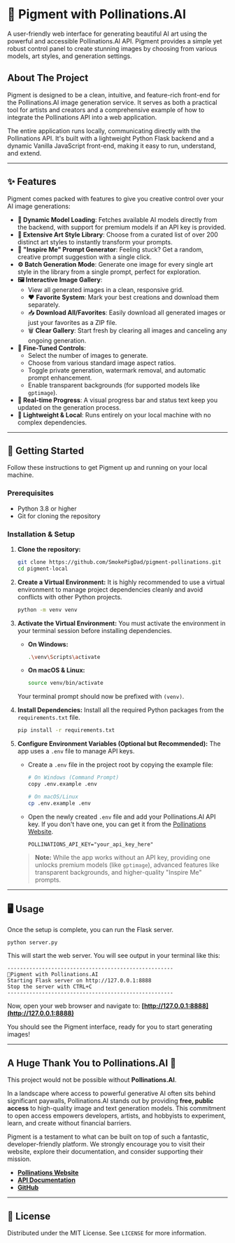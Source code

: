 # 🎨 Pigment with Pollinations.AI

A user-friendly web interface for generating beautiful AI art using the powerful and accessible Pollinations.AI API. Pigment provides a simple yet robust control panel to create stunning images by choosing from various models, art styles, and generation settings.



## About The Project

Pigment is designed to be a clean, intuitive, and feature-rich front-end for the Pollinations.AI image generation service. It serves as both a practical tool for artists and creators and a comprehensive example of how to integrate the Pollinations API into a web application.

The entire application runs locally, communicating directly with the Pollinations API. It's built with a lightweight Python Flask backend and a dynamic Vanilla JavaScript front-end, making it easy to run, understand, and extend.

---

## ✨ Features

Pigment comes packed with features to give you creative control over your AI image generations:

*   **🤖 Dynamic Model Loading**: Fetches available AI models directly from the backend, with support for premium models if an API key is provided.
*   **🎨 Extensive Art Style Library**: Choose from a curated list of over 200 distinct art styles to instantly transform your prompts.
*   **🎲 "Inspire Me" Prompt Generator**: Feeling stuck? Get a random, creative prompt suggestion with a single click.
*   **⚙️ Batch Generation Mode**: Generate one image for every single art style in the library from a single prompt, perfect for exploration.
*   **🖼️ Interactive Image Gallery**:
    *   View all generated images in a clean, responsive grid.
    *   ❤️ **Favorite System**: Mark your best creations and download them separately.
    *   📥 **Download All/Favorites**: Easily download all generated images or just your favorites as a ZIP file.
    *   🗑️ **Clear Gallery**: Start fresh by clearing all images and canceling any ongoing generation.
*   **🔧 Fine-Tuned Controls**:
    *   Select the number of images to generate.
    *   Choose from various standard image aspect ratios.
    *   Toggle private generation, watermark removal, and automatic prompt enhancement.
    *   Enable transparent backgrounds (for supported models like `gptimage`).
*   **🔄 Real-time Progress**: A visual progress bar and status text keep you updated on the generation process.
*   **🚀 Lightweight & Local**: Runs entirely on your local machine with no complex dependencies.

---

## 🚀 Getting Started

Follow these instructions to get Pigment up and running on your local machine.

### Prerequisites

*   Python 3.8 or higher
*   Git for cloning the repository

### Installation & Setup

1.  **Clone the repository:**
    ```sh
    git clone https://github.com/SmokePigDad/pigment-pollinations.git
    cd pigment-local
    ```

2.  **Create a Virtual Environment:**
    It is highly recommended to use a virtual environment to manage project dependencies cleanly and avoid conflicts with other Python projects.

    ```sh
    python -m venv venv
    ```

3.  **Activate the Virtual Environment:**
    You must activate the environment in your terminal session before installing dependencies.

    *   **On Windows:**
        ```sh
        .\venv\Scripts\activate
        ```
    *   **On macOS & Linux:**
        ```sh
        source venv/bin/activate
        ```
    Your terminal prompt should now be prefixed with `(venv)`.

4.  **Install Dependencies:**
    Install all the required Python packages from the `requirements.txt` file.

    ```sh
    pip install -r requirements.txt
    ```

5.  **Configure Environment Variables (Optional but Recommended):**
    The app uses a `.env` file to manage API keys.

    *   Create a `.env` file in the project root by copying the example file:
        ```sh
        # On Windows (Command Prompt)
        copy .env.example .env

        # On macOS/Linux
        cp .env.example .env
        ```
    *   Open the newly created `.env` file and add your Pollinations.AI API key. If you don't have one, you can get it from the [Pollinations Website](https://pollinations.ai/).
        ```
        POLLINATIONS_API_KEY="your_api_key_here"
        ```
    > **Note:** While the app works without an API key, providing one unlocks premium models (like `gptimage`), advanced features like transparent backgrounds, and higher-quality "Inspire Me" prompts.

---

## 🖥️ Usage

Once the setup is complete, you can run the Flask server.

```sh
python server.py
```

This will start the web server. You will see output in your terminal like this:

```
-----------------------------------------------------
🎨Pigment with Pollinations.AI
Starting Flask server on http://127.0.0.1:8888
Stop the server with CTRL+C
-----------------------------------------------------
```

Now, open your web browser and navigate to:
**[http://127.0.0.1:8888](http://127.0.0.1:8888)**

You should see the Pigment interface, ready for you to start generating images!

---

## A Huge Thank You to Pollinations.AI 🙏

This project would not be possible without **Pollinations.AI**.

In a landscape where access to powerful generative AI often sits behind significant paywalls, Pollinations.AI stands out by providing **free, public access** to high-quality image and text generation models. This commitment to open access empowers developers, artists, and hobbyists to experiment, learn, and create without financial barriers.

Pigment is a testament to what can be built on top of such a fantastic, developer-friendly platform. We strongly encourage you to visit their website, explore their documentation, and consider supporting their mission.

*   **[Pollinations Website](https://pollinations.ai)**
*   **[API Documentation](https://docs.pollinations.ai)**
*   **[GitHub](https://github.com/pollinations)**

---

## 📜 License

Distributed under the MIT License. See `LICENSE` for more information.